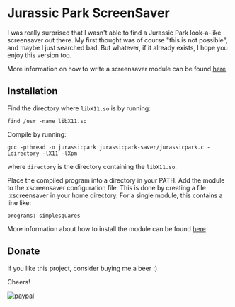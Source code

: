 # Jurassic Park ScreenSaver

I was really surprised that I wasn't able to find a Jurassic
Park look-a-like screensaver out there.
My first thought was of course "this is not possible", and maybe I just searched
bad. But whatever, if it already exists, I hope you enjoy this version too.

More information on how to write a screensaver module can be found [here](http://www.dis.uniroma1.it/~liberato/screensaver/)

## Installation

Find the directory where `libX11.so` is by running:
```
find /usr -name libX11.so
```

Compile by running:
```
gcc -pthread -o jurassicpark jurassicpark-saver/jurassicpark.c -Ldirectory -lX11 -lXpm
```
where `directory` is the directory containing the `libX11.so`.

Place the compiled program into a directory in your PATH.
Add the module to the xscreensaver configuration file. This is done by creating a file .xscreensaver in your home directory. For a single module, this contains a line like:
```
programs: simplesquares
```

More information about how to install the module can be found [here](http://www.dis.uniroma1.it/~liberato/screensaver/install.html)

## Donate
If you like this project, consider buying me a beer :)

Cheers!

[![paypal](https://www.paypalobjects.com/en_US/IT/i/btn/btn_donateCC_LG.gif)](https://www.paypal.com/cgi-bin/webscr)